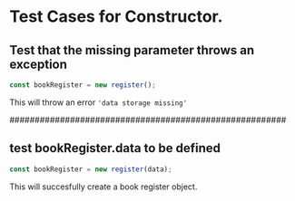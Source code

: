 # Test Cases for Constructor.

## Test that the missing parameter throws an exception

```js
const bookRegister = new register();
```

This will throw an error `'data storage missing'`

#######################################################

## test bookRegister.data to be defined

```js
const bookRegister = new register(data);
```

This will succesfully create a book register object.
